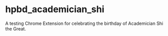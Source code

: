 hpbd_academician_shi
====================

A testing Chrome Extension for celebrating the birthday of Academician Shi the Great.
